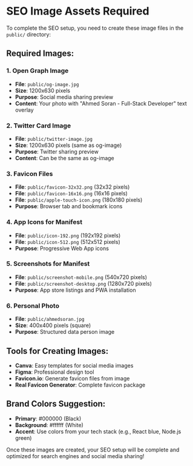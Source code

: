 # SEO Image Assets Required

To complete the SEO setup, you need to create these image files in the `public/` directory:

## Required Images:

### 1. Open Graph Image

- **File**: `public/og-image.jpg`
- **Size**: 1200x630 pixels
- **Purpose**: Social media sharing preview
- **Content**: Your photo with "Ahmed Soran - Full-Stack Developer" text overlay

### 2. Twitter Card Image

- **File**: `public/twitter-image.jpg`
- **Size**: 1200x630 pixels (same as og-image)
- **Purpose**: Twitter sharing preview
- **Content**: Can be the same as og-image

### 3. Favicon Files

- **File**: `public/favicon-32x32.png` (32x32 pixels)
- **File**: `public/favicon-16x16.png` (16x16 pixels)
- **File**: `public/apple-touch-icon.png` (180x180 pixels)
- **Purpose**: Browser tab and bookmark icons

### 4. App Icons for Manifest

- **File**: `public/icon-192.png` (192x192 pixels)
- **File**: `public/icon-512.png` (512x512 pixels)
- **Purpose**: Progressive Web App icons

### 5. Screenshots for Manifest

- **File**: `public/screenshot-mobile.png` (540x720 pixels)
- **File**: `public/screenshot-desktop.png` (1280x720 pixels)
- **Purpose**: App store listings and PWA installation

### 6. Personal Photo

- **File**: `public/ahmedsoran.jpg`
- **Size**: 400x400 pixels (square)
- **Purpose**: Structured data person image

## Tools for Creating Images:

- **Canva**: Easy templates for social media images
- **Figma**: Professional design tool
- **Favicon.io**: Generate favicon files from image
- **Real Favicon Generator**: Complete favicon package

## Brand Colors Suggestion:

- **Primary**: #000000 (Black)
- **Background**: #ffffff (White)
- **Accent**: Use colors from your tech stack (e.g., React blue, Node.js green)

Once these images are created, your SEO setup will be complete and optimized for search engines and social media sharing!
